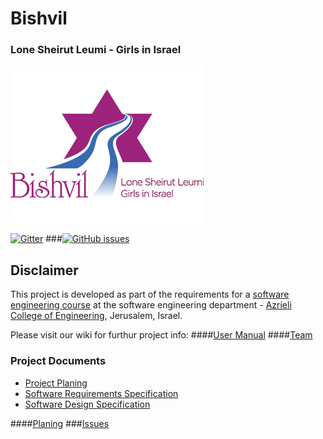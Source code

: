 # Bishvil

### Lone Sheirut Leumi - Girls in Israel  

![github project settings](./logo.png)


[![Gitter](https://img.shields.io/gitter/room/nwjs/nw.js.svg)](https://gitter.im/jce-il/Bishvil-Crew)
###[![GitHub issues](https://img.shields.io/github/issues/jce-il/project-template.svg?style=flat)](https://github.com/Nir-Cohen/Bishvil)



## Disclaimer
This project is developed as part of the requirements for a [software engineering course](https://github.com/jce-il/se-class/wiki) at the software engineering department - [Azrieli College of Engineering](http://www.jce.ac.il/), Jerusalem, Israel.

Please visit our wiki for furthur project info: 
####[User Manual](https://github.com/Nir-Cohen/Bishvil/wiki/User-Manual) 
####[Team](https://github.com/Nir-Cohen/Bishvil/wiki/Team)

### Project Documents
- [Project Planing](../../wiki/Planing)
- [Software Requirements Specification](../../wiki/Home)
- [Software Design Specification](../../wiki/Home)


####[Planing](https://github.com/Nir-Cohen/Bishvil/wiki/Planing)
###[Issues](https://github.com/Nir-Cohen/Bishvil/issues)
